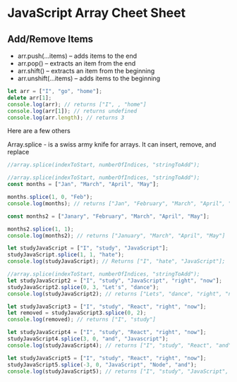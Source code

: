 # JavaScript Array Cheet Sheet

## Add/Remove Items

- arr.push(...items) – adds items to the end
- arr.pop() – extracts an item from the end
- arr.shift() – extracts an item from the beginning
- arr.unshift(...items) – adds items to the beginning

```js
let arr = ["I", "go", "home"];
delete arr[1];
console.log(arr); // returns ["I", , "home"]
console.log(arr[1]); // returns undefined
console.log(arr.length); // returns 3
```

Here are a few others

Array.splice - is a swiss army knife for arrays. It can insert, remove, and replace

```js
//array.splice(indexToStart, numberOfIndices, "stringToAdd");

//array.splice(indexToStart, numberOfIndices, "stringToAdd");
const months = ["Jan", "March", "April", "May"];

months.splice(1, 0, "Feb");
console.log(months); // returns ["Jan", "February", "March", "April", "May"]

const months2 = ["Janary", "February", "March", "April", "May"];

months2.splice(1, 1);
console.log(months2); // returns ["January", "March", "April", "May"]

let studyJavaScript = ["I", "study", "JavaScript"];
studyJavaScript.splice(1, 1, "hate");
console.log(studyJavaScript); // Returns ["I", "hate", "JavaScript"];

//array.splice(indexToStart, numberOfIndices, "stringToAdd");
let studyJavaScript2 = ["I", "study", "JavaScript", "right", "now"];
studyJavaScript2.splice(0, 3, "Let's", "dance");
console.log(studyJavaScript2); // returns ["Lets", "dance", "right", "now"]

let studyJavaScript3 = ["I", "study", "React", "right", "now"];
let removed = studyJavaScript3.splice(0, 2);
console.log(removed); // returns ["I", "study"]

let studyJavaScript4 = ["I", "study", "React", "right", "now"];
studyJavaScript4.splice(3, 0, "and", "Javascript");
console.log(studyJavaScript4); // returns ["I", "study", "React", "and", "Javascript", "right", "now"];

let studyJavaScript5 = ["I", "study", "React", "right", "now"];
studyJavaScript5.splice(-3, 0, "JavaScript", "Node", "and");
console.log(studyJavaScript5); // returns ["I", "study", "JavaScript", "Node", "and", "React", "right", "now"];
```
